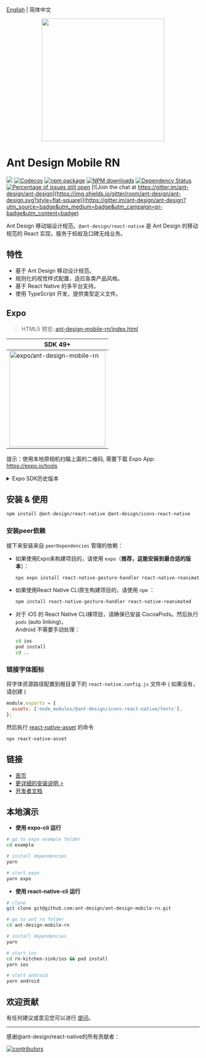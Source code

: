 [English](./README.md) | 简体中文

<p align="center">
  <a href="http://rn.mobile.ant.design">
    <img width="320" src="https://zos.alipayobjects.com/rmsportal/wIjMDnsrDoPPcIV.png">
  </a>
</p>

# Ant Design Mobile RN

[![](https://img.shields.io/travis/ant-design/ant-design-mobile-rn.svg?style=flat-square)](https://travis-ci.org/ant-design/ant-design-mobile-rn)
[![Codecov](https://img.shields.io/codecov/c/github/ant-design/ant-design-mobile-rn.svg?style=flat-square)](https://codecov.io/gh/ant-design/ant-design-mobile-rn)
[![npm package](https://img.shields.io/npm/v/@ant-design/react-native.svg?style=flat-square)](https://www.npmjs.org/package/@ant-design/react-native)
[![NPM downloads](http://img.shields.io/npm/dm/@ant-design/react-native.svg?style=flat-square)](https://npmjs.org/package/@ant-design/react-native)
[![Dependency Status](https://david-dm.org/ant-design/ant-design-mobile-rn.svg?style=flat-square)](https://david-dm.org/ant-design/ant-design-mobile-rn)
[![Percentage of issues still open](http://isitmaintained.com/badge/open/ant-design/ant-design-mobile-rn.svg)](http://isitmaintained.com/project/ant-design/ant-design-mobile-rn 'Percentage of issues still open')
[![Join the chat at https://gitter.im/ant-design/ant-design](https://img.shields.io/gitter/room/ant-design/ant-design.svg?style=flat-square)](https://gitter.im/ant-design/ant-design?utm_source=badge&utm_medium=badge&utm_campaign=pr-badge&utm_content=badge)

Ant Design 移动端设计规范。`@ant-design/react-native` 是 Ant Design 的移动规范的 React 实现，服务于蚂蚁及口碑无线业务。

## 特性

- 基于 Ant Design 移动设计规范。
- 规则化的视觉样式配置，适应各类产品风格。
- 基于 React Native 的多平台支持。
- 使用 TypeScript 开发，提供类型定义文件。

## Expo

> HTML5 预览: [ant-design-mobile-rn/index.html](https://1uokun.github.io/ant-design-mobile-rn/index.html)


|SDK 49+|
|--|
| [<img width="250" alt="expo/ant-design-mobile-rn" src="https://qr.expo.dev/eas-update?slug=exp&projectId=7729a68b-f881-4294-89f5-5ae751bfb2b2&groupId=bbf0a647-4ff2-46bd-9aad-dfd81bc6ba08" />](https://expo.dev/preview/update?message=5.2.2&updateRuntimeVersion=5.2.2&createdAt=2024-08-12T13%3A33%3A56.096Z&slug=exp&projectId=7729a68b-f881-4294-89f5-5ae751bfb2b2&group=bbf0a647-4ff2-46bd-9aad-dfd81bc6ba08) |

提示：使用本地原相机扫瞄上面的二维码, 需要下载 Expo App: https://expo.io/tools

<details><summary>Expo SDK历史版本</summary>

|Expo SDK 44|SDK 47 iOS|SDK 47 Android|
|--|--|--|
| [<img width="250" alt="expo/ant-design-mobile-rn" src="https://qr.expo.dev/expo-go?owner=1uokun&slug=ant-design-mobile-rn&releaseChannel=default&host=exp.host" />](https://expo.dev/@1uokun/ant-design-mobile-rn) | [<img width="250" alt="expo/ant-design-mobile-rn" src="https://qr.expo.dev/eas-update?updateId=38b3a547-ab2b-4066-95ed-400f1707dcc6&appScheme=exp&host=u.expo.dev" />](https://expo.dev/@1uokun/ant-design-mobile-rn) | [<img width="250" alt="expo/ant-design-mobile-rn" src="https://qr.expo.dev/eas-update?updateId=05f0e308-2dd5-4cb9-9e6b-1ae31561bfee&appScheme=exp&host=u.expo.dev" />](https://expo.dev/@1uokun/ant-design-mobile-rn) |
</details>

## 安装 & 使用

```bash
npm install @ant-design/react-native @ant-design/icons-react-native
```

### 安装peer依赖
接下来安装来自 `peerDependencies` 管理的依赖：

 - 如果使用Expo来构建项目的，请使用 `expo`（**推荐，这能安装到最合适的版本**）：
   ```bash
   npx expo install react-native-gesture-handler react-native-reanimated
   ```

 - 如果使用React Native CLI原生构建项目的，请使用 `npm` ：
   ```bash
   npm install react-native-gesture-handler react-native-reanimated
   ```
   
 - 对于 iOS 的 React Native CLI裸项目，请确保已安装 CocoaPods。然后执行 `pods` (auto linking)，
   <br/>Android 不需要手动处理：
   ```bash
   cd ios
   pod install
   cd ..
   ```

### 链接字体图标
将字体资源路径配置到根目录下的 `react-native.config.js` 文件中 ( 如果没有，请创建 )
```js
module.exports = {
  assets: ['node_modules/@ant-design/icons-react-native/fonts'],
};
```
然后执行 [react-native-asset](https://github.com/unimonkiez/react-native-asset) 的命令
```bash
npx react-native-asset
```

## 链接

- [首页](http://rn.mobile.ant.design)
- [更详细的安装说明 >](docs/react/introduce.zh-CN.md)
- [开发者文档](development.zh-CN.md)

## 本地演示

 - **使用 expo-cli 运行**

```bash
# go to expo example folder
cd example

# install dependencies
yarn

# start expo
yarn expo
```

 - **使用 react-native-cli 运行**

```bash
# clone
git clone git@github.com:ant-design/ant-design-mobile-rn.git

# go to ant rn folder
cd ant-design-mobile-rn

# install dependencies
yarn

# start ios
cd rn-kitchen-sink/ios && pod install
yarn ios

# start android
yarn android
```

## 欢迎贡献

有任何建议或意见您可以进行 [提问](http://github.com/ant-design/ant-design-mobile-rn/issues)。

---

感谢@ant-design/react-native的所有贡献者：

<a href="https://github.com/ant-design/ant-design-mobile-rn/graphs/contributors">
  <img src="https://opencollective.com/ant-design-mobile-rn/contributors.svg?width=960&button=false" alt="contributors" />
</a>